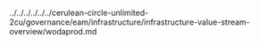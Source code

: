 ../../../../../../cerulean-circle-unlimited-2cu/governance/eam/infrastructure/infrastructure-value-stream-overview/wodaprod.md